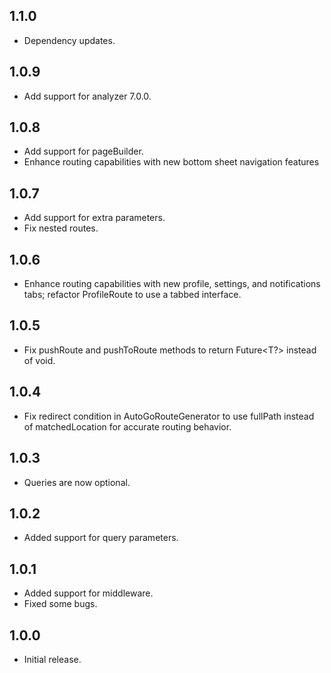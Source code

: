## 1.1.0

- Dependency updates.

## 1.0.9

- Add support for analyzer 7.0.0.

## 1.0.8

- Add support for pageBuilder.
- Enhance routing capabilities with new bottom sheet navigation features

## 1.0.7

- Add support for extra parameters.
- Fix nested routes.

## 1.0.6

- Enhance routing capabilities with new profile, settings, and notifications tabs; refactor ProfileRoute to use a tabbed interface.

## 1.0.5

- Fix pushRoute and pushToRoute methods to return Future<T?> instead of void.

## 1.0.4

- Fix redirect condition in AutoGoRouteGenerator to use fullPath instead of matchedLocation for accurate routing behavior.

## 1.0.3

- Queries are now optional.

## 1.0.2

- Added support for query parameters.

## 1.0.1

- Added support for middleware.
- Fixed some bugs.

## 1.0.0

- Initial release.
